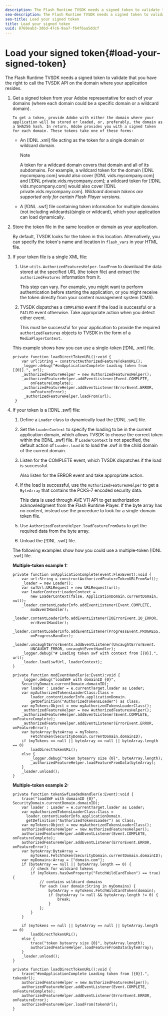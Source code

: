 ```yaml
---
description: The Flash Runtime TVSDK needs a signed token to validate that you have the right to call the TVSDK API on the domain where your application resides.
seo-description: The Flash Runtime TVSDK needs a signed token to validate that you have the right to call the TVSDK API on the domain where your application resides.
seo-title: Load your signed token
title: Load your signed token
uuid: 8760eab3-3d6d-47c6-9aa7-f64f6aa5ddcf
---
```


# Load your signed token{#load-your-signed-token}

The Flash Runtime TVSDK needs a signed token to validate that you have the right to call the TVSDK API on the domain where your application resides.

1. Get a signed token from your Adobe representative for each of your domains (where each domain could be a specific domain or a wildcard domain).

       To get a token, provide Adobe with either the domain where your application will be stored or loaded, or, preferably, the domain as a SHA256 hash. In return, Adobe provides you with a signed token for each domain. These tokens take one of these forms:

    * An [!DNL .xml] file acting as the token for a single domain or wildcard domain.     
    
      >[!NOTE]
      >
      >A token for a wildcard domain covers that domain and all of its subdomains. For example, a wildcard token for the domain [!DNL mycompany.com] would also cover [!DNL vids.mycompany.com] and [!DNL private.vids.mycompany.com]; a wildcard token for [!DNL vids.mycompany.com] would also cover [!DNL private.vids.mycompany.com]. *Wildcard domain tokens are supported only for certain Flash Player versions.*

    * A [!DNL .swf] file containing token information for multiple domains (not including wildcards)(single or wildcard), which your application can load dynamically.

1. Store the token file in the same location or domain as your application.

   By default, TVSDK looks for the token in this location. Alternatively, you can specify the token's name and location in `flash_vars` in your HTML file.
1. If your token file is a single XML file:
   1. Use `utils.AuthorizedFeaturesHelper.loadFrom` to download the data stored at the specified URL (the token file) and extract the `authorizedFeatures` information from it.
   
      This step can vary. For example, you might want to perform authentication before starting the application, or you might receive the token directly from your content management system (CMS). 
   
   1. TVSDK dispatches a `COMPLETED` event if the load is successful or a `FAILED` event otherwise. Take appropriate action when you detect either event.
   
      This must be successful for your application to provide the required `authorizedFeatures` objects to TVSDK in the form of a `MediaPlayerContext`.

   This example shows how you can use a single-token [!DNL .xml] file.

   ```
   private function loadDirectTokenURL():void { 
       var url:String = constructAuthorizedFeatureTokenURL(); 
       _logger.debug("#onApplicationComplete Loading token from [{0}].", url); 
       _authorizedFeatureHelper = new AuthorizedFeaturesHelper(); 
       _authorizedFeatureHelper.addEventListener(Event.COMPLETE,  
           onFeatureComplete); 
       _authorizedFeatureHelper.addEventListener(ErrorEvent.ERROR,  
           onFeatureError); 
        _authorizedFeatureHelper.loadFrom(url); 
    }
   ```

1. If your token is a [!DNL .swf] file:
   1. Define a `Loader` class to dynamically load the [!DNL .swf] file.
   1. Set the `LoaderContext` to specify the loading to be in the current application domain, which allows TVSDK to choose the correct token within the [!DNL .swf] file. If `LoaderContext` is not specified, the default action of `Loader.load` is to load the .swf in the child domain of the current domain.
   1. Listen for the COMPLETE event, which TVSDK dispatches if the load is successful.
   
      Also listen for the ERROR event and take appropriate action.   
   1. If the load is successful, use the `AuthorizedFeaturesHelper` to get a `ByteArray` that contains the PCKS-7 encoded security data.
   
      This data is used through AVE V11 API to get authorization acknowledgment from the Flash Runtime Player. If the byte array has no content, instead use the procedure to look for a single-domain token file.   
   1. Use `AuthorizedFeatureHelper.loadFeatureFromData` to get the required data from the byte array.
   1. Unload the [!DNL .swf] file.

   The following examples show how you could use a multiple-token [!DNL .swf] file.

   **Multiple-token example 1:**

   ```
   private function onApplicationComplete(event:FlexEvent):void { 
       var url:String = constructAuthorizedFeatureTokenURLFromSwf();   
       _loader = new Loader(); 
       var swfUrl:URLRequest = new URLRequest(url); 
       var loaderContext:LoaderContext =  
           new LoaderContext(false, ApplicationDomain.currentDomain, null); 
       _loader.contentLoaderInfo.addEventListener(Event.COMPLETE,  
           modEventHandler); 
       _loader.contentLoaderInfo.addEventListener(IOErrorEvent.IO_ERROR,  
           errEventHandler); 
       _loader.contentLoaderInfo.addEventListener(ProgressEvent.PROGRESS,  
           onProgressHandler); 
       _loader.uncaughtErrorEvents.addEventListener(UncaughtErrorEvent. 
           UNCAUGHT_ERROR, uncaughtEventHandler); 
       _logger.debug("# Loading token swf with context from [{0}].", url); 
       _loader.load(swfUrl, loaderContext); 
   } 
     
   private function modEventHandler(e:Event):void { 
       _logger.debug("loadSWF with domainID {0}",  
       SecurityDomain.currentDomain.domainID); 
       var loader : Loader = e.currentTarget.loader as Loader; 
       var myAuthorizedTokensLoaderClass:Class =  
           loader.contentLoaderInfo.applicationDomain. 
           getDefinition("AuthorizedTokensLoader") as Class; 
       var myTokens:Object = new myAuthorizedTokensLoaderClass(); 
       _authorizedFeatureHelper = new AuthorizedFeaturesHelper(); 
       _authorizedFeatureHelper.addEventListener(Event.COMPLETE, onFeatureComplete); 
       _authorizedFeatureHelper.addEventListener(ErrorEvent.ERROR, onFeatureError); 
       var byteArray:ByteArray = myTokens. 
           FetchToken(SecurityDomain.currentDomain.domainID); 
       if (myTokens == null || byteArray == null || byteArray.length == 0) 
           loadDirectTokenURL(); 
       else { 
           _logger.debug("token bytearry size {0}", byteArray.length); 
           _authorizedFeatureHelper.loadFeatureFromData(byteArray); 
       } 
       _loader.unload(); 
   } 
   
   ```

   **Multiple-token example 2:**

   ```
   private function tokenSwfLoadedHandler(e:Event):void { 
       trace("loadSWF with domainID {0}", SecurityDomain.currentDomain.domainID); 
       var loader : Loader = e.currentTarget.loader as Loader; 
       var myAuthorizedTokensLoaderClass:Class =  
         loader.contentLoaderInfo.applicationDomain. 
         getDefinition("AuthorizedTokensLoader") as Class; 
       var myTokens:Object = new myAuthorizedTokensLoaderClass(); 
       authorizedFeatureHelper = new AuthorizedFeaturesHelper(); 
       authorizedFeatureHelper.addEventListener(Event.COMPLETE, onFeatureComplete); 
       authorizedFeatureHelper.addEventListener(ErrorEvent.ERROR, onFeatureError); 
       var byteArray:ByteArray =  
           myTokens.FetchToken(SecurityDomain.currentDomain.domainID); 
       var myDomains:Array = ["domain.com"]; 
       if (byteArray == null || byteArray.length == 0) { 
           // check for wildcard tokens 
           if (myTokens.hasOwnProperty("FetchWildCardToken") == true) { 
               // contains wildcard domains 
               for each (var domain:String in myDomains) { 
                   byteArray = myTokens.FetchWildCardToken(domain); 
                   if (byteArray != null && byteArray.length != 0) { 
                       break; 
                   } 
               }; 
           } 
       } 
    
       if (myTokens == null || byteArray == null || byteArray.length == 0) 
           loadDirectTokenURL(); 
       else { 
           trace("token bytearry size {0}", byteArray.length); 
           authorizedFeatureHelper.loadFeatureFromData(byteArray); 
       } 
       _loader.unload(); 
   } 
    
   private function loadDirectTokenURL():void { 
       trace("#onApplicationComplete Loading token from [{0}].", tokenUrl); 
       authorizedFeatureHelper = new AuthorizedFeaturesHelper(); 
       authorizedFeatureHelper.addEventListener(Event.COMPLETE, onFeatureComplete); 
       authorizedFeatureHelper.addEventListener(ErrorEvent.ERROR, onFeatureError); 
       authorizedFeatureHelper.loadFrom(tokenUrl); 
   }
   ```

